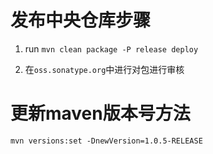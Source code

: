 # 发布中央仓库步骤

1. run `mvn clean package -P release deploy`

2. 在`oss.sonatype.org`中进行对包进行审核

# 更新maven版本号方法

`mvn versions:set -DnewVersion=1.0.5-RELEASE`

